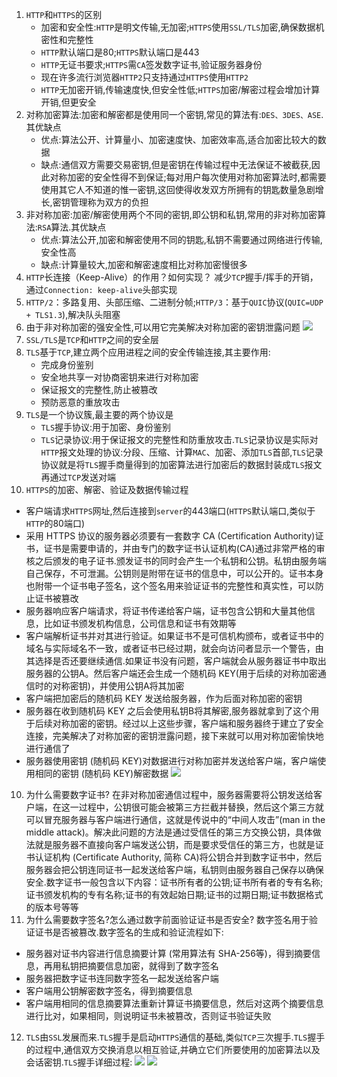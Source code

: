 1. `HTTP`和`HTTPS`的区别
   * 加密和安全性:`HTTP`是明文传输,无加密;`HTTPS`使用`SSL/TLS`加密,确保数据机密性和完整性
   * `HTTP`默认端口是80;`HTTPS`默认端口是443
   * `HTTP`无证书要求;`HTTPS`需`CA`签发数字证书,验证服务器身份
   * 现在许多流行浏览器`HTTP2`只支持通过`HTTPS`使用`HTTP2`
   * `HTTP`无加密开销,传输速度快,但安全性低;`HTTPS`加密/解密过程会增加计算开销,但更安全
2. 对称加密算法:加密和解密都是使用同一个密钥,常见的算法有:`DES、3DES、ASE`.其优缺点
   * 优点:算法公开、计算量小、加密速度快、加密效率高,适合加密比较大的数据
   * 缺点:通信双方需要交易密钥,但是密钥在传输过程中无法保证不被截获,因此对称加密的安全性得不到保证;每对用户每次使用对称加密算法时,都需要使用其它人不知道的惟一密钥,这回使得收发双方所拥有的钥匙数量急剧增长,密钥管理称为双方的负担
3. 非对称加密:加密/解密使用两个不同的密钥,即公钥和私钥,常用的非对称加密算法:`RSA`算法.其优缺点
   * 优点:算法公开,加密和解密使用不同的钥匙,私钥不需要通过网络进行传输,安全性高
   * 缺点:计算量较大,加密和解密速度相比对称加密慢很多
4. `HTTP`长连接（Keep-Alive）的作用？如何实现？
   减少`TCP`握手/挥手的开销，通过`Connection: keep-alive`头部实现
5. `HTTP/2`：多路复用、头部压缩、二进制分帧;`HTTP/3`：基于`QUIC`协议(`QUIC=UDP + TLS1.3`),解决队头阻塞
5. 由于非对称加密的强安全性,可以用它完美解决对称加密的密钥泄露问题
   ![](../markdwon图像集/2025-03-29-19-39-59.png)
6. `SSL/TLS`是`TCP`和`HTTP`之间的安全层   
7. `TLS`基于`TCP`,建立两个应用进程之间的安全传输连接,其主要作用:
   * 完成身份鉴别
   * 安全地共享一对协商密钥来进行对称加密
   * 保证报文的完整性,防止被篡改
   * 预防恶意的重放攻击
8. `TLS`是一个协议簇,最主要的两个协议是
   * `TLS`握手协议:用于加密、身份鉴别
   * `TLS`记录协议:用于保证报文的完整性和防重放攻击.`TLS`记录协议是实际对`HTTP`报文处理的协议:分段、压缩、计算`MAC`、加密、添加`TLS`首部,`TLS`记录协议就是将`TLS`握手商量得到的加密算法进行加密后的数据封装成`TLS`报文再通过`TCP`发送对端
9.  `HTTPS`的加密、解密、验证及数据传输过程
   * 客户端请求`HTTPS`网址,然后连接到`server`的443端口(`HTTPS`默认端口,类似于`HTTP`的80端口)
   * 采用 HTTPS 协议的服务器必须要有一套数字 CA (Certification Authority)证书，证书是需要申请的，并由专门的数字证书认证机构(CA)通过非常严格的审核之后颁发的电子证书.颁发证书的同时会产生一个私钥和公钥。私钥由服务端自己保存，不可泄漏。公钥则是附带在证书的信息中，可以公开的。证书本身也附带一个证书电子签名，这个签名用来验证证书的完整性和真实性，可以防止证书被篡改
   * 服务器响应客户端请求，将证书传递给客户端，证书包含公钥和大量其他信息，比如证书颁发机构信息，公司信息和证书有效期等
   * 客户端解析证书并对其进行验证。如果证书不是可信机构颁布，或者证书中的域名与实际域名不一致，或者证书已经过期，就会向访问者显示一个警告，由其选择是否还要继续通信.如果证书没有问题，客户端就会从服务器证书中取出服务器的公钥A。然后客户端还会生成一个随机码 KEY(用于后续的对称加密通信时的对称密钥)，并使用公钥A将其加密
   * 客户端把加密后的随机码 KEY 发送给服务器，作为后面对称加密的密钥
   * 服务器在收到随机码 KEY 之后会使用私钥B将其解密,服务器就拿到了这个用于后续对称加密的密钥。经过以上这些步骤，客户端和服务器终于建立了安全连接，完美解决了对称加密的密钥泄露问题，接下来就可以用对称加密愉快地进行通信了
   * 服务器使用密钥 (随机码 KEY)对数据进行对称加密并发送给客户端，客户端使用相同的密钥 (随机码 KEY)解密数据
   ![](../markdwon图像集/2025-03-29-19-56-34.png)
10. 为什么需要数字证书?
   在非对称加密通信过程中，服务器需要将公钥发送给客户端，在这一过程中，公钥很可能会被第三方拦截并替换，然后这个第三方就可以冒充服务器与客户端进行通信，这就是传说中的“中间人攻击”(man in the middle attack)。解决此问题的方法是通过受信任的第三方交换公钥，具体做法就是服务器不直接向客户端发送公钥，而是要求受信任的第三方，也就是证书认证机构 (Certificate Authority, 简称 CA)将公钥合并到数字证书中，然后服务器会把公钥连同证书一起发送给客户端，私钥则由服务器自己保存以确保安全.数字证书一般包含以下内容：证书所有者的公钥;证书所有者的专有名称;证书颁发机构的专有名称;证书的有效起始日期;证书的过期日期;证书数据格式的版本号等等
11. 为什么需要数字签名?怎么通过数字前面验证证书是否安全?
   数字签名用于验证证书是否被篡改.数字签名的生成和验证流程如下:
   * 服务器对证书内容进行信息摘要计算 (常用算法有 SHA-256等)，得到摘要信息，再用私钥把摘要信息加密，就得到了数字签名
   * 服务器把数字证书连同数字签名一起发送给客户端
   * 客户端用公钥解密数字签名，得到摘要信息
   * 客户端用相同的信息摘要算法重新计算证书摘要信息，然后对这两个摘要信息进行比对，如果相同，则说明证书未被篡改，否则证书验证失败
12. `TLS`由`SSL`发展而来.`TLS`握手是启动`HTTPS`通信的基础,类似`TCP`三次握手.`TLS`握手的过程中,通信双方交换消息以相互验证,并确立它们所要使用的加密算法以及会话密钥.`TLS`握手详细过程:
   ![](../markdwon图像集/2025-03-29-20-09-04.png)
   ![](../markdwon图像集/2025-03-29-20-10-08.png)